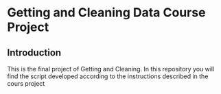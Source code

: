 # Getting and Cleaning Data Course Project

Introduction
------------------------------------------

This is the final project of Getting and Cleaning. In this repository you will find the script developed according to the instructions described in the cours project


